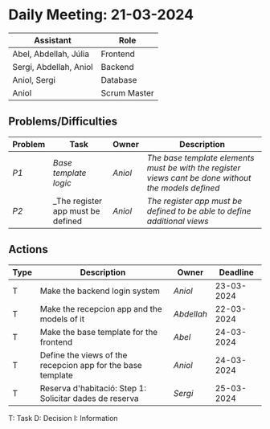 # Daily Meeting: 21-03-2024

| **Assistant**          | **Role**     |
|------------------------|--------------|
| Abel, Abdellah, Júlia  | Frontend     |
| Sergi, Abdellah, Aniol | Backend      |
| Aniol, Sergi           | Database     |
| Aniol                  | Scrum Master |

## Problems/Difficulties

| Problem | Task                               | Owner   | Description                                                                                          |
|---------|------------------------------------|---------|------------------------------------------------------------------------------------------------------|
| _P1_    | _Base template logic_              | _Aniol_ | _The base template elements must be with the register views cant be done without the models defined_ |
| _P2_    | \_The register app must be defined | _Aniol_ | _The register app must be defined to be able to define additional views_                             |

## Actions

| Type | Description                                                 | Owner      | Deadline   |
|------|-------------------------------------------------------------|------------|------------|
| T    | Make the backend login system                               | _Aniol_    | 23-03-2024 |
| T    | Make the recepcion app and the models of it                 | _Abdellah_ | 22-03-2024 |
| T    | Make the base template for the frontend                     | _Abel_     | 24-03-2024 |
| T    | Define the views of the recepcion app for the base template | _Aniol_    | 24-03-2024 |
| T    | Reserva d'habitació: Step 1: Solicitar dades de reserva     | _Sergi_    | 25-03-2024 |

T: Task
D: Decision
I: Information
